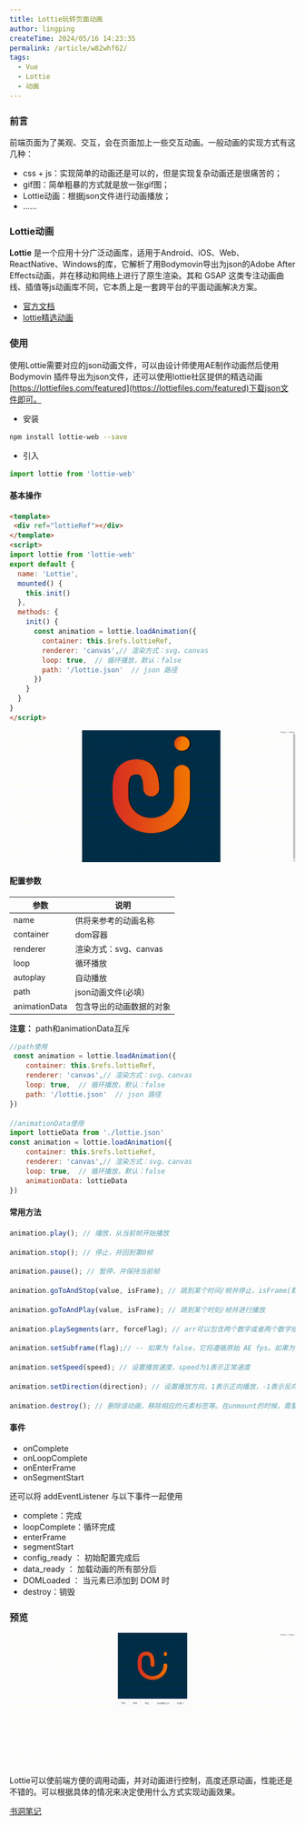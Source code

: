 ```yaml
---
title: Lottie玩转页面动画
author: lingping
createTime: 2024/05/16 14:23:35
permalink: /article/w82whf62/
tags:
  - Vue
  - Lottie
  - 动画
---
```

### 前言

前端页面为了美观、交互，会在页面加上一些交互动画。一般动画的实现方式有这几种：

- css + js：实现简单的动画还是可以的，但是实现复杂动画还是很痛苦的；
- gif图：简单粗暴的方式就是放一张gif图；
- Lottie动画：根据json文件进行动画播放；
- ......

### Lottie动画

**Lottie** 是一个应用十分广泛动画库，适用于Android、iOS、Web、ReactNative、Windows的库，它解析了用Bodymovin导出为json的Adobe After Effects动画，并在移动和网络上进行了原生渲染。其和 GSAP 这类专注动画曲线、插值等js动画库不同，它本质上是一套跨平台的平面动画解决方案。

- [官方文档](http://airbnb.io/lottie/#/web)
- [lottie精选动画](https://lottiefiles.com/featured)

### 使用

使用Lottie需要对应的json动画文件，可以由设计师使用AE制作动画然后使用 Bodymovin 插件导出为json文件，还可以使用lottie社区提供的精选动画[https://lottiefiles.com/featured](https://lottiefiles.com/featured)下载json文件即可。

- 安装

```bash
npm install lottie-web --save
```

- 引入

```javascript
import lottie from 'lottie-web'
```

#### 基本操作

```html
<template>
 <div ref="lottieRef"></div>
</template>
<script>
import lottie from 'lottie-web'
export default {
  name: 'Lottie',
  mounted() {
    this.init()
  },
  methods: {
    init() {
      const animation = lottie.loadAnimation({
        container: this.$refs.lottieRef,
        renderer: 'canvas',// 渲染方式：svg、canvas
        loop: true,  // 循环播放，默认：false
        path: '/lottie.json'  // json 路径
      })
    }
  }
}
</script>
```

![在这里插入图片描述](./images/75cc533e597b4b278e80873b62e910e2.gif)


#### 配置参数

| 参数          | 说明                     |
| ------------- | ------------------------ |
| name          | 供将来参考的动画名称     |
| container     | dom容器                  |
| renderer      | 渲染方式：svg、canvas    |
| loop          | 循环播放                 |
| autoplay      | 自动播放                 |
| path          | json动画文件(必填)       |
| animationData | 包含导出的动画数据的对象 |

**注意：** path和animationData互斥

```js
//path使用
 const animation = lottie.loadAnimation({
	container: this.$refs.lottieRef,
	renderer: 'canvas',// 渲染方式：svg、canvas
	loop: true,  // 循环播放，默认：false
	path: '/lottie.json'  // json 路径
})

//animationData使用
import lottieData from './lottie.json'
const animation = lottie.loadAnimation({
	container: this.$refs.lottieRef,
	renderer: 'canvas',// 渲染方式：svg、canvas
	loop: true,  // 循环播放，默认：false
	animationData: lottieData
})
```

#### 常用方法

```js
animation.play(); // 播放，从当前帧开始播放

animation.stop(); // 停止，并回到第0帧

animation.pause(); // 暂停，并保持当前帧

animation.goToAndStop(value, isFrame); // 跳到某个时间/帧并停止，isFrame(默认false)指示value表示帧还是时间(毫秒)

animation.goToAndPlay(value, isFrame); // 跳到某个时刻/帧并进行播放

animation.playSegments(arr, forceFlag); // arr可以包含两个数字或者两个数字组成的数组，forceFlag表示是否立即强制播放该片段

animation.setSubframe(flag);// -- 如果为 false，它将遵循原始 AE fps。如果为 true，它将尽可能多地更新。（默认为 true

animation.setSpeed(speed); // 设置播放速度，speed为1表示正常速度

animation.setDirection(direction); // 设置播放方向，1表示正向播放，-1表示反向播放

animation.destroy(); // 删除该动画，移除相应的元素标签等。在unmount的时候，需要调用该方法
```

#### 事件

- onComplete
- onLoopComplete
- onEnterFrame
- onSegmentStart

 还可以将 addEventListener 与以下事件一起使用 

- complete：完成
- loopComplete：循环完成
- enterFrame
- segmentStart
-  config_ready  ： 初始配置完成后 
-  data_ready ： 加载动画的所有部分后 
-  DOMLoaded ： 当元素已添加到 DOM 时 
- destroy：销毁

### 预览

![在这里插入图片描述](./images/3a138be3f5624b1d9638f7a1b4d9a0e7.gif)


Lottie可以使前端方便的调用动画，并对动画进行控制，高度还原动画，性能还是不错的。可以根据具体的情况来决定使用什么方式实现动画效果。

[书洞笔记](https://mp.weixin.qq.com/s/W8VqbUmj1wW-NkTwW1hjLg)
